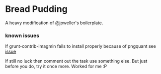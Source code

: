 # Bread Pudding

A heavy modification of @jpweller's boilerplate.

### known issues

If grunt-contrib-imagmin fails to install properly because of pngquant see [issue](https://github.com/gruntjs/grunt-contrib-imagemin/issues/183/#issuecomment-41841391)

If still no luck then comment out the task use something else. But just before you do, try it once more. Worked for me :P